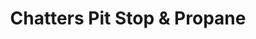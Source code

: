 ---
title: "Chatters Pit Stop & Propane"
url: /atlanta/chatters-pit-stop-und-propane/
shop: Lebensmittel
---
